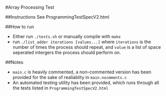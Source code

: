 #Array Processing Test

##Instructions
See ProgrammingTestSpecV2.html

##How to run
* Either run `./tests.sh` or manually compile with `make`
* run `./list_adder iterations [values...]` where `iterations` is the number of times the process should repeat, and `value` is a list of space seperated intergers the process should perform on.

##Notes
* `main.c` is heavily commented, a non-commented version has been provided for the sake of realiablity in `main.nocmments.c`
* An automated testing utility has been provided, which runs through all the tests listed in `ProgrammingTestSpecV2.html`

